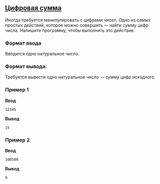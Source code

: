 ## [Цифровая сумма](../../../solutions/2.3/23_k.py)

Иногда требуется манипулировать с цифрами чисел.
Одно из самых простых действий, которое можно совершить — найти сумму цифр числа. Напишите программу, чтобы выполнить это действие.

### Формат ввода

Вводится одно натуральное число.

### Формат вывода:

Требуется вывести одно натуральное число — сумму цифр исходного.

### Пример 1

__Ввод__
```plaintext
12345
```

__Вывод__
```plaintext
15
```

### Пример 2

__Ввод__
```plaintext
100500
```

__Вывод__
```plaintext
6
```